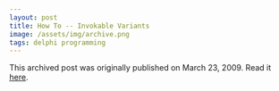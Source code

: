 ```yaml
---
layout: post
title: How To -- Invokable Variants
image: /assets/img/archive.png
tags: delphi programming
---
```

This archived post was originally published on March 23, 2009. Read it [here](/alex.ciobanu.org/index1611.html).
